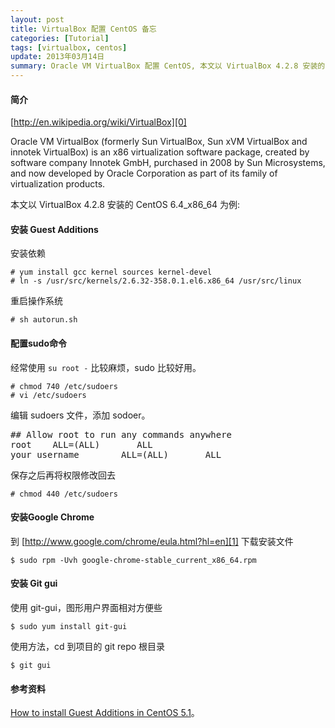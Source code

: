 ```yaml
---
layout: post
title: VirtualBox 配置 CentOS 备忘
categories: [Tutorial]
tags: [virtualbox, centos]
update: 2013年03月14日
summary: Oracle VM VirtualBox 配置 CentOS, 本文以 VirtualBox 4.2.8 安装的 CentOS 6.4_x86_64 为例。
---
```


#### 简介
[http://en.wikipedia.org/wiki/VirtualBox][0]

Oracle VM VirtualBox (formerly Sun VirtualBox, Sun xVM VirtualBox and innotek VirtualBox) is an x86 virtualization software package, created by software company Innotek GmbH, purchased in 2008 by Sun Microsystems, and now developed by Oracle Corporation as part of its family of virtualization products. 

本文以 VirtualBox 4.2.8 安装的 CentOS 6.4_x86_64 为例:  

#### 安装 Guest Additions
安装依赖

    # yum install gcc kernel sources kernel-devel
    # ln -s /usr/src/kernels/2.6.32-358.0.1.el6.x86_64 /usr/src/linux

重启操作系统    

    # sh autorun.sh

#### 配置sudo命令
经常使用 `su root -` 比较麻烦，sudo 比较好用。

    # chmod 740 /etc/sudoers
    # vi /etc/sudoers

编辑 sudoers 文件，添加 sodoer。
<pre class="prettyprint linenums">
## Allow root to run any commands anywhere
root    ALL=(ALL)       ALL
your_username        ALL=(ALL)       ALL
</pre>
保存之后再将权限修改回去

    # chmod 440 /etc/sudoers

#### 安装Google Chrome
到 [http://www.google.com/chrome/eula.html?hl=en][1] 下载安装文件

    $ sudo rpm -Uvh google-chrome-stable_current_x86_64.rpm

#### 安装 Git gui
使用 git-gui，图形用户界面相对方便些

    $ sudo yum install git-gui

使用方法，cd 到项目的 git repo 根目录

    $ git gui

#### 参考资料
[How to install Guest Additions in CentOS 5.1](https://forums.virtualbox.org/viewtopic.php?t=4960)。  

[0]: http://en.wikipedia.org/wiki/VirtualBox
[1]: http://www.google.com/chrome/eula.html?hl=en
[2]: http://qizhanming.com/blog/2012/04/27/go-intro-2-install-form-source/
